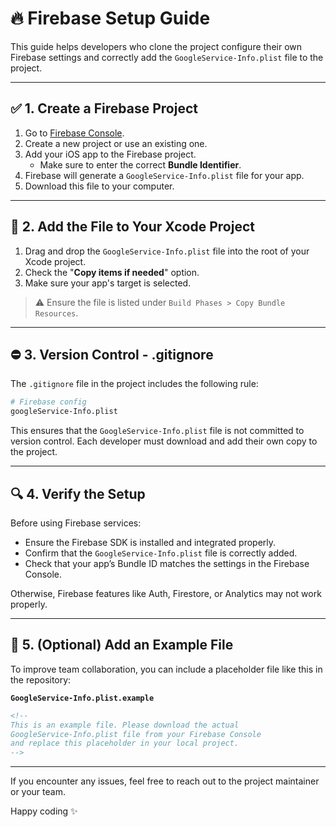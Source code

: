 
# 🔥 Firebase Setup Guide

This guide helps developers who clone the project configure their own Firebase settings and correctly add the `GoogleService-Info.plist` file to the project.

---

## ✅ 1. Create a Firebase Project

1. Go to [Firebase Console](https://console.firebase.google.com/).
2. Create a new project or use an existing one.
3. Add your iOS app to the Firebase project.
   - Make sure to enter the correct **Bundle Identifier**.
4. Firebase will generate a `GoogleService-Info.plist` file for your app.
5. Download this file to your computer.

---

## 📅 2. Add the File to Your Xcode Project

1. Drag and drop the `GoogleService-Info.plist` file into the root of your Xcode project.
2. Check the "**Copy items if needed**" option.
3. Make sure your app's target is selected.

> ⚠️ Ensure the file is listed under `Build Phases > Copy Bundle Resources`.

---

## ⛔️ 3. Version Control - .gitignore

The `.gitignore` file in the project includes the following rule:

```bash
# Firebase config
googleService-Info.plist
```

This ensures that the `GoogleService-Info.plist` file is not committed to version control. Each developer must download and add their own copy to the project.

---

## 🔍 4. Verify the Setup

Before using Firebase services:

- Ensure the Firebase SDK is installed and integrated properly.
- Confirm that the `GoogleService-Info.plist` file is correctly added.
- Check that your app’s Bundle ID matches the settings in the Firebase Console.

Otherwise, Firebase features like Auth, Firestore, or Analytics may not work properly.

---

## 📃 5. (Optional) Add an Example File

To improve team collaboration, you can include a placeholder file like this in the repository:

**`GoogleService-Info.plist.example`**

```xml
<!--
This is an example file. Please download the actual
GoogleService-Info.plist file from your Firebase Console
and replace this placeholder in your local project.
-->
```

---

If you encounter any issues, feel free to reach out to the project maintainer or your team.

Happy coding ✨
